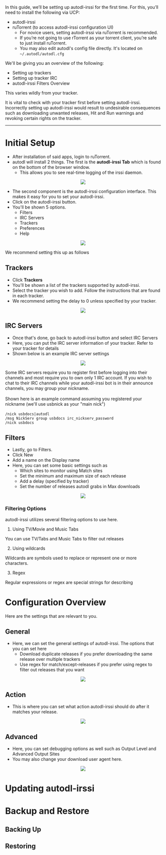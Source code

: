In this guide, we’ll be setting up autodl-irssi for the first time. For this, you’ll need to install the following via UCP:

* autodl-irssi
* ruTorrent (to access autodl-irssi configuration UI)
  * For novice users, setting autodl-irssi via ruTorrent is recommended.
  * If you’re not going to use rTorrent as your torrent client, you’re safe to just install ruTorrent.
  * You may also edit autodl's config file directly. It's located on `~/.autodl/autodl.cfg`

We'll be giving you an overview of the following:

* Setting up trackers
* Setting up tracker IRC
* autodl-irssi Filters Overview

This varies wildly from your tracker.

<p class="callout warning">It is vital to check with your tracker first before setting autodl-irssi. Incorrectly setting up autodl-irssi would result to undesirable consequences such as downloading unwanted releases, Hit and Run warnings and revoking certain rights on the tracker.</p>

***

# Initial Setup

* After installation of said apps, login to ruTorrent.
* autodl will install 2 things. The first is the **autodl-irssi Tab** which is found on the bottom of the browser window.
  * This allows you to see real-time logging of the irssi daemon.

<p align="center"><img src="https://docs.usbx.me/uploads/images/gallery/2020-04/image-1587308288920.png"></p>

* The second component is the autodl-irssi configuration interface. This makes it easy for you to set your autodl-irssi.
* Click on the autodl-irssi button.
* You'll be shown 5 options.
  * Filters
  * IRC Servers
  * Trackers
  * Preferences
  * Help

<p align="center"><img src="https://docs.usbx.me/uploads/images/gallery/2020-04/image-1587307763428.png"></p>

We recommend setting this up as follows

## Trackers

* Click **Trackers**
* You'll be shown a list of the trackers supported by autodl-irssi.
* Select the tracker you wish to add. Follow the instructions that are found in each tracker.
* We recommend setting the delay to 0 unless specified by your tracker.

<p align="center"><img src="https://docs.usbx.me/uploads/images/gallery/2020-04/image-1587308056109.png"></p>

## IRC Servers

* Once that's done, go back to autodl-irssi button and select IRC Servers
* Here, you can put the IRC server information of your tracker. Refer to your tracker for details
* Shown below is an example IRC server settings

<p align="center"><img src="https://docs.usbx.me/uploads/images/gallery/2020-04/image-1587308435625.png"></p>

<c><p class="callout info">Some IRC servers require you to register first before logging into their channels and most require you to own only 1 IRC account. If you wish to chat to their IRC channels while your autodl-irssi bot is in their announce channels, you may group your nickname.<br><br>Shown here is an example command assuming you registered your nickname (we'll use usbnick as your "main nick")<br><br>
`/nick usbdocs|autodl`<br>
`/msg NickServ group usbdocs irc_nickserv_password`<br>
`/nick usbdocs`</p></c>

## Filters

* Lastly, go to Filters.
* Click New
* Add a name on the Display name
* Here, you can set some basic settings such as
  * Which sites to monitor using Match sites
  * Set the minimum and maximum size of each release
  * Add a delay (specified by tracker)
  * Set the number of releases autodl grabs in Max downloads

<p align="center"><img src="https://docs.usbx.me/uploads/images/gallery/2020-04/image-1587308952904.png"></p>

### Filtering Options

autodl-irssi utilizes several filtering options to use here.

1. Using TV/Movie and Music Tabs

You can use TV/Tabs and Music Tabs to filter out releases 

2. Using wildcards

Wildcards are symbols used to replace or represent one or more characters.

3. Regex

Regular expressions or regex are special strings for describing 

# Configuration Overview

Here are the settings that are relevant to you.

## General

* Here, we can set the general settings of autodl-irssi. The options that you can set here 
  * Download duplicate releases if you prefer downloading the same release over multiple trackers
  * Use regex for match/except-releases if you prefer using regex to filter out releases that you want

<p align="center"><img src="https://docs.usbx.me/uploads/images/gallery/2020-04/image-1587306865292.png"></p>

## Action

* This is where you can set what action autodl-irssi should do after it matches your release.

<p align="center"><img src="https://docs.usbx.me/uploads/images/gallery/2020-04/image-1587307124395.png"></p>

## Advanced

* Here, you can set debugging options as well such as Output Level and Advanced Output Sites
* You may also change your download user agent here.

<p align="center"><img src="https://docs.usbx.me/uploads/images/gallery/2020-04/image-1587307209878.png"></p>

# Updating autodl-irssi
# Backup and Restore
## Backing Up
## Restoring